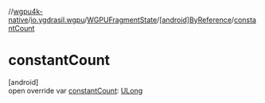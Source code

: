 //[wgpu4k-native](../../../../index.md)/[io.ygdrasil.wgpu](../../index.md)/[WGPUFragmentState](../index.md)/[[android]ByReference](index.md)/[constantCount](constant-count.md)

# constantCount

[android]\
open override var [constantCount](constant-count.md): [ULong](https://kotlinlang.org/api/core/kotlin-stdlib/kotlin/-u-long/index.html)